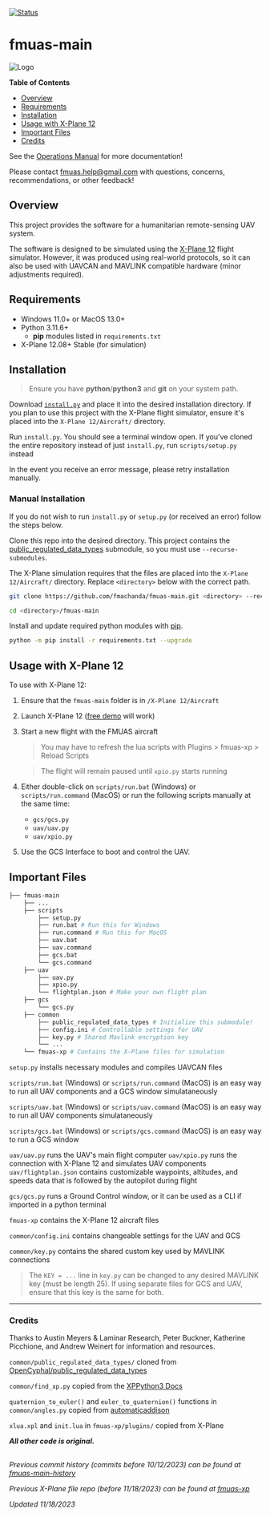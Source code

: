 [![Status](https://img.shields.io/badge/status-Development-orange)](https://trello.com/b/E168SpHn/fmuas)

# fmuas-main
![Logo](https://github.com/fmachanda/fmuas-main/blob/master/fmuas_logo.png?raw=true)


**Table of Contents**
* [Overview](#overview)
* [Requirements](#requirements)
* [Installation](#installation)
* [Usage with X-Plane 12](#usage-with-x-plane-12)
* [Important Files](#important-files)
* [Credits](#credits)

See the [Operations Manual][flight-manual-link] for more documentation!

Please contact [fmuas.help@gmail.com](fmuas.help@gmail.com) with questions, concerns, recommendations, or other feedback!

## Overview
This project provides the software for a humanitarian remote-sensing UAV system.  

The software is designed to be simulated using the [X-Plane 12][xplane-link] flight simulator. However, it was produced using real-world protocols, so  it can also be used with UAVCAN and MAVLINK compatible hardware (minor adjustments required).

## Requirements
* Windows 11.0+ or MacOS 13.0+
* Python 3.11.6+
    * **pip** modules listed in `requirements.txt`
* X-Plane 12.08+ Stable (for simulation)

## Installation

> Ensure you have **python**/**python3** and **git** on your system path.

Download [`install.py`](https://github.com/fmachanda/fmuas-main/blob/master/install.py) and place it into the desired installation directory. If you plan to use this project with the X-Plane flight simulator, ensure it's placed into the `X-Plane 12/Aircraft/` directory.

Run `install.py`. You should see a terminal window open. If you've cloned the entire repository instead of just `install.py`, run `scripts/setup.py` instead

In the event you receive an error message, please retry installation manually.

### Manual Installation

If you do not wish to run `install.py` or `setup.py` (or received an error) follow the steps below.

Clone this repo into the desired directory. This project contains the [public_regulated_data_types][prdt-link] submodule, so you must use `--recurse-submodules`.

The X-Plane simulation requires that the files are placed into the `X-Plane 12/Aircraft/` directory. Replace `<directory>` below with the correct path.

```bash
git clone https://github.com/fmachanda/fmuas-main.git <directory> --recurse-submodules

cd <directory>/fmuas-main
```

Install and update required python modules with [pip](https://pip.pypa.io/en/stable/installation/).

```bash
python -m pip install -r requirements.txt --upgrade
```

## Usage with X-Plane 12

To use with X-Plane 12:

1. Ensure that the `fmuas-main` folder is in `/X-Plane 12/Aircraft`

2. Launch X-Plane 12 ([free demo][xplane-link] will work)

3. Start a new flight with the FMUAS aircraft

    > You may have to refresh the lua scripts with Plugins > fmuas-xp > Reload Scripts

    > The flight will remain paused until `xpio.py` starts running

4. Either double-click on `scripts/run.bat` (Windows) or `scripts/run.command` (MacOS) or run the following scripts manually at the same time:
    * `gcs/gcs.py`
    * `uav/uav.py`
    * `uav/xpio.py`

5. Use the GCS Interface to boot and control the UAV.

## Important Files

```bash
├── fmuas-main 
    ├── ...
    ├── scripts
        ├── setup.py
        ├── run.bat # Run this for Windows
        ├── run.command # Run this for MacOS
        ├── uav.bat
        ├── uav.command
        ├── gcs.bat
        └── gcs.command
    ├── uav
        ├── uav.py
        ├── xpio.py
        └── flightplan.json # Make your own flight plan
    ├── gcs
        └── gcs.py
    ├── common
        ├── public_regulated_data_types # Initialize this submodule!
        ├── config.ini # Controllable settings for UAV
        ├── key.py # Shared Mavlink encryption key
        └── ...
    └── fmuas-xp # Contains the X-Plane files for simulation
```

`setup.py` installs necessary modules and compiles UAVCAN files

`scripts/run.bat` (Windows) or `scripts/run.command` (MacOS) is an easy way to run all UAV components and a GCS window simulataneously

`scripts/uav.bat` (Windows) or `scripts/uav.command` (MacOS) is an easy way to run all UAV components simulataneously

`scripts/gcs.bat` (Windows) or `scripts/gcs.command` (MacOS) is an easy way to run a GCS window

`uav/uav.py` runs the UAV's main flight computer
`uav/xpio.py` runs the connection with X-Plane 12 and simulates UAV components
`uav/flightplan.json` contains customizable waypoints, altitudes, and speeds data that is followed by the autopilot during flight

`gcs/gcs.py` runs a Ground Control window, or it can be used as a CLI if imported in a python terminal

`fmuas-xp` contains the X-Plane 12 aircraft files

`common/config.ini` contains changeable settings for the UAV and GCS  

`common/key.py` contains the shared custom key used by MAVLINK connections
> The `KEY = ...` line in `key.py` can be changed to any desired MAVLINK key (must be length 25). If using separate files for GCS and UAV, ensure that this key is the same for both.

---
### Credits

Thanks to Austin Meyers & Laminar Research, Peter Buckner, Katherine Picchione, and Andrew Weinert for information and resources.

`common/public_regulated_data_types/` cloned from [OpenCyphal/public_regulated_data_types][prdt-link]

`common/find_xp.py` copied from the [XPPython3 Docs](https://xppython3.readthedocs.io/en/latest/_static/find_xp.py)  

`quaternion_to_euler()` and `euler_to_quaternion()` functions in `common/angles.py` copied from [automaticaddison](https://automaticaddison.com)

`xlua.xpl` and `init.lua` in `fmuas-xp/plugins/` copied from X-Plane

***All  other code is original.***

##

*Previous commit history (commits before 10/12/2023) can be found at [fmuas-main-history](https://github.com/fmachanda/fmuas-main-history)*

*Previous X-Plane file repo (before 11/18/2023) can be found at [fmuas-xp][fmuas-xp-link]*

*Updated 11/18/2023*


[prdt-link]: https://github.com/OpenCyphal/public_regulated_data_types
[xplane-link]: https://www.x-plane.com/desktop/try-it/
[fmuas-xp-link]: https://github.com/fmachanda/fmuas-xp
[flight-manual-link]: https://drive.google.com/drive/folders/1hSJ1H_jyYHaTRjBD8h9e2u8aRmqUiNN7?usp=drive_link
